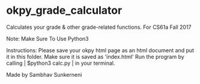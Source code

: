 # okpy_grade_calculator
Calculates your grade &amp; other grade-related functions. For CS61a Fall 2017

Note: Make Sure To Use Python3

Instructions: 
Please save your okpy html page as an html document and put it in this folder.
Make sure it is saved as 'index.html'
Run the program by calling | $python3 calc.py | in your terminal.

Made by Sambhav Sunkerneni
